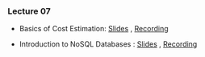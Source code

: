 ### Lecture 07

- Basics of Cost Estimation: [Slides](https://drive.google.com/file/d/11w67soPQgI-rEPRTw6b8NN59fcK3V0ry/view?usp=sharing) ,  [Recording](https://drive.google.com/file/d/1LDcE-0VypaQuZmVnAzfLrYUXSoDvZ1QC/view?usp=sharing)

-  Introduction to NoSQL Databases : [Slides](https://drive.google.com/file/d/1M9N963fz_g6MaCouqHXRwdzB0I3Rlg6W/view?usp=sharing) ,  [Recording](https://drive.google.com/file/d/1e7KULDKhRLdtSKw77wD61HroLdK3h_h-/view?usp=sharing)

  


